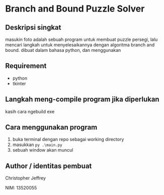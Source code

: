 # Branch and Bound Puzzle Solver

## Deskripsi singkat

masukin foto
adalah sebuah program untuk membuat puzzle persegi, lalu mencari langkah untuk menyelesaikannya dengan algoritma branch and bound. dibuat dalam bahasa python, dan menggunakan

## Requirement

- python
- tkinter

## Langkah meng-compile program jika diperlukan

kasih cara ngebuild exe

## Cara menggunakan program

1. buka terminal dengan repo sebagai working directory
2. masukkan `py .\main.py`
3. sebuah window akan muncul

## Author / identitas pembuat

Christopher Jeffrey

NIM: 13520055
